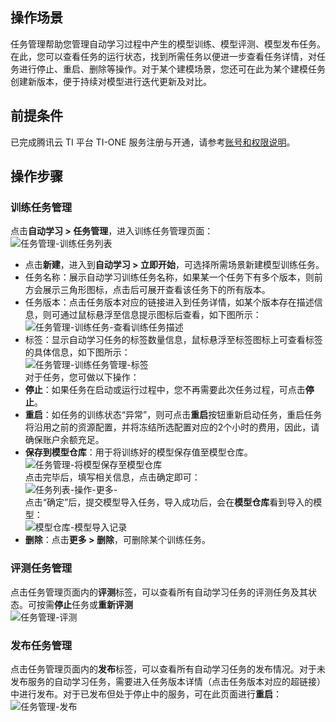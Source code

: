 ## 操作场景
任务管理帮助您管理自动学习过程中产生的模型训练、模型评测、模型发布任务。在此，您可以查看任务的运行状态，找到所需任务以便进一步查看任务详情，对任务进行停止、重启、删除等操作。对于某个建模场景，您还可在此为某个建模任务创建新版本，便于持续对模型进行迭代更新及对比。


## 前提条件
已完成腾讯云 TI 平台 TI-ONE 服务注册与开通，请参考[账号和权限说明](https://cloud.tencent.com/document/product/851/74113)。

## 操作步骤
### 训练任务管理
点击**自动学习 > 任务管理**，进入训练任务管理页面：  
![任务管理-训练任务列表](https://qcloudimg.tencent-cloud.cn/raw/0f533fa9d91eb696d71100170e611367.png)  
- 点击**新建**，进入到**自动学习 > 立即开始**，可选择所需场景新建模型训练任务。  
- 任务名称：展示自动学习训练任务名称，如果某一个任务下有多个版本，则前方会展示三角形图标，点击后可展开查看该任务下的所有版本。  
- 任务版本：点击任务版本对应的链接进入到任务详情，如某个版本存在描述信息，则可通过鼠标悬浮至信息提示图标后查看，如下图所示：  
![任务管理-训练任务-查看训练任务描述](https://qcloudimg.tencent-cloud.cn/raw/2ade8c41f2e7080848ac2bd54f48ed7e.png)  
- 标签：显示自动学习任务的标签数量信息，鼠标悬浮至标签图标上可查看标签的具体信息，如下图所示：  
![任务管理-训练任务管理-标签](https://qcloudimg.tencent-cloud.cn/raw/d8715e8c89e2b0cef3bc99b4308bea69.png)  
对于任务，您可做以下操作：  
- **停止**：如果任务在启动或运行过程中，您不再需要此次任务过程，可点击**停止**。  
- **重启**：如任务的训练状态“异常”，则可点击**重启**按钮重新启动任务，重启任务将沿用之前的资源配置，并将冻结所选配置对应的2个小时的费用，因此，请确保账户余额充足。  
- **保存到模型仓库**：用于将训练好的模型保存值至模型仓库。  
![任务管理-将模型保存至模型仓库](https://qcloudimg.tencent-cloud.cn/raw/0d345bb8bf60f780ae52657ae4cac3bb.png)  
点击完毕后，填写相关信息，点击确定即可：  
![任务列表-操作-更多-](https://qcloudimg.tencent-cloud.cn/raw/82a6e5a1a9220043362890c88813dbdd.png)  
点击“确定”后，提交模型导入任务，导入成功后，会在**模型仓库**看到导入的模型：  
![模型仓库-模型导入记录](https://qcloudimg.tencent-cloud.cn/raw/0084cbf2950ba627eb20ece1a973804c.png)  
- **删除**：点击**更多 > 删除**，可删除某个训练任务。  
### 评测任务管理  
点击任务管理页面内的**评测**标签，可以查看所有自动学习任务的评测任务及其状态。可按需**停止**任务或**重新评测**  
![任务管理-评测](https://qcloudimg.tencent-cloud.cn/raw/cdd5f5263ff95f4552c2aec12e8afc7a.png)  
### 发布任务管理  
点击任务管理页面内的**发布**标签，可以查看所有自动学习任务的发布情况。对于未发布服务的自动学习任务，需要进入任务版本详情（点击任务版本对应的超链接）中进行发布。对于已发布但处于停止中的服务，可在此页面进行**重启**：  
![任务管理-发布](https://qcloudimg.tencent-cloud.cn/raw/da591f4bb07b37d500945ecf996ec255.png)  
